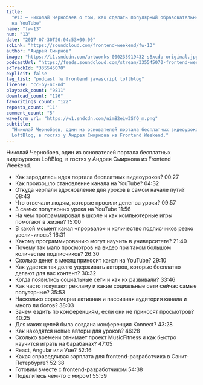 ```yaml
---
title:
  "#13 – Николай Чернобаев о том, как сделать популярный образовательный проект
  на YouTube"
name: "fw-13"
num: "13"
date: "2017-07-30T20:04:53+00:00"
scLink: "https://soundcloud.com/frontend-weekend/fw-13"
author: "Андрей Смирнов"
image: "https://i1.sndcdn.com/artworks-000235919432-s8xcdp-original.jpg"
podcastUrl: "https://feeds.soundcloud.com/stream/335545070-frontend-weekend-fw-13.m4a"
scTrackId: "335545070"
explicit: false
tag_list: "podcast fw frontend javascript loftblog"
license: "cc-by-nc-nd"
playback_count: "9811"
download_count: "126"
favoritings_count: "122"
reposts_count: "11"
comment_count: "5"
waveform_url: "https://w1.sndcdn.com/nimB2eiw3SfO_m.png"
subtitle:
  "Николай Чернобаев, один из основателей портала бесплатных видеоуроков
  LoftBlog, в гостях у Андрея Смирнова из Frontend Weekend."
---
```


Николай Чернобаев, один из основателей портала бесплатных видеоуроков LoftBlog,
в гостях у Андрея Смирнова из Frontend Weekend.

- Как зародилась идея портала бесплатных видеоуроков?
  <timecode sec="27">00:27</timecode>
- Как произошло становление канала на YouTube?
  <timecode sec="272">04:32</timecode>
- Откуда черпали вдохновление для уроков в самом начале пути?
  <timecode sec="523">08:43</timecode>
- Что отвечали людям, которые просили денег за уроки?
  <timecode sec="597">09:57</timecode>
- 3 самых популярных урока на YouTube <timecode sec="716">11:56</timecode>
- На чем программировал в школе и как компьютерные игры помогают в жизни?
  <timecode sec="900">15:00</timecode>
- В какой момент канал «прорвало» и количество подписчиков резко увеличилось?
  <timecode sec="991">16:31</timecode>
- Какому программированию могут научить в университете?
  <timecode sec="1300">21:40</timecode>
- Почему так мало просмотров на видео при таком большом количестве подписчиков?
  <timecode sec="1590">26:30</timecode>
- Сколько денег в месяц приносит канал на YouTube?
  <timecode sec="1750">29:10</timecode>
- Как удается так долго удерживать авторов, которые бесплатно делают для вас
  контент? <timecode sec="1832">30:32</timecode>
- Когда появились социальные сети и как их развивали?
  <timecode sec="2026">33:46</timecode>
- Как часто покупают рекламу и какие социальные сети сейчас самые популярные?
  <timecode sec="2153">35:53</timecode>
- Насколько соразмерна активная и пассивная аудитория канала и много ли ботов?
  <timecode sec="2283">38:03</timecode>
- Зачем ездить по конференциям, если они не приносят просмотров?
  <timecode sec="2425">40:25</timecode>
- Для каких целей была создана конференция Konnect?
  <timecode sec="2608">43:28</timecode>
- Как находятся новые авторы для уроков? <timecode sec="2788">46:28</timecode>
- Сколько времени отнимает проект MusicFitness и как быстро научится играть на
  барабанах? <timecode sec="2825">47:05</timecode>
- React, Angular или Vue? <timecode sec="3136">52:16</timecode>
- Какая справедливая зарплата для frontend-разработчика в Санкт-Петербурге?
  <timecode sec="3158">52:38</timecode>
- Готовим вместе с frontend-разработчиком <timecode sec="3278">54:38</timecode>
- Поделитесь чем-то с миром! <timecode sec="3359">55:59</timecode>
